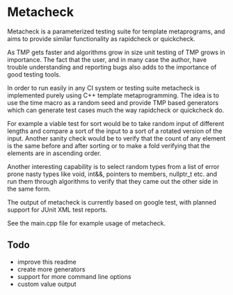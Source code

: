 # Metacheck

Metacheck is a parameterized testing suite for template metaprograms, and aims to provide similar
functionality as rapidcheck or quickcheck.

As TMP gets faster and algorithms grow in size unit testing of TMP grows in importance. The fact that the user, and in many case the author, have trouble understanding and reporting bugs also adds to the importance of good testing tools.

In order to run easily in any CI system or testing suite metacheck is implemented purely using C++ template metaprogramming. The idea is to use the time macro as a random seed and provide TMP based generators which can generate test cases much the way rapidcheck or quickcheck do. 

For example a viable test for sort would be to take random input of different lengths and compare a sort of the input to a sort of a rotated version of the input. Another sanity check would be to verify that the count of any element is the same before and after sorting or to make a fold verifying that the elements are in ascending order. 

Another interesting capability is to select random types from a list of error prone nasty types like void, int&&, pointers to members, nullptr_t etc. and run them through algorithms to verify that they came out the other side in the same form.

The output of metacheck is currently based on google test, with planned support for JUnit XML 
test reports.

See the main.cpp file for example usage of metacheck.

## Todo
- improve this readme
- create more generators
- support for more command line options
- custom value output
